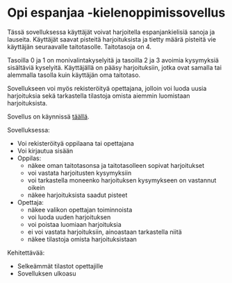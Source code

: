 # Opi espanjaa -kielenoppimissovellus

Tässä sovelluksessa käyttäjät voivat harjoitella espanjankielisiä sanoja ja lauseita. Käyttäjät saavat pisteitä harjoituksista ja tietty määrä pisteitä vie käyttäjän seuraavalle taitotasolle. Taitotasoja on 4.

Tasoilla 0 ja 1 on monivalintakyselyitä ja tasoilla 2 ja 3 avoimia kysymyksiä sisältäviä kyselyitä. Käyttäjällä on pääsy harjoituksiin, jotka ovat samalla tai alemmalla tasolla kuin käyttäjän oma taitotaso.

Sovellukseen voi myös rekisteröityä opettajana, jolloin voi luoda uusia harjoituksia sekä tarkastella tilastoja omista aiemmin luomistaan harjoituksista. 

Sovellus on käynnissä [täällä](https://tsoha-language-learning.herokuapp.com/).

Sovelluksessa:
- Voi rekisteröityä oppilaana tai opettajana
- Voi kirjautua sisään
- Oppilas:
  - näkee oman taitotasonsa ja taitotasolleen sopivat harjoitukset
  - voi vastata harjoitusten kysymyksiin
  - voi tarkastella moneenko harjoituksen kysymykseen on vastannut oikein
  - näkee harjoituksista saadut pisteet
- Opettaja:
  - näkee valikon opettajan toiminnoista
  - voi luoda uuden harjoituksen
  - voi poistaa luomiaan harjoituksia
  - ei voi vastata harjoituksiin, ainoastaan tarkastella niitä
  - näkee tilastoja omista harjoituksistaan

Kehitettävää:
- Selkeämmät tilastot opettajille
- Sovelluksen ulkoasu
